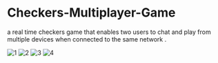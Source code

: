 # Checkers-Multiplayer-Game
a real time checkers game that enables two users to chat and play from multiple devices when connected to the same network .

![1](https://user-images.githubusercontent.com/72906066/204871759-4dceaa6c-10e0-4131-ba3c-6709a17debf4.jpg)
![2](https://user-images.githubusercontent.com/72906066/204879941-fadffa37-e504-4389-8448-caf7d5c6cb1e.jpg)
![3](https://user-images.githubusercontent.com/72906066/204880518-b19d6da4-b153-499a-bedb-0c4f2509e00a.jpg)
![4](https://user-images.githubusercontent.com/72906066/204880712-0124fb0b-e9cd-4b1b-8b6d-155227784c63.jpg)
